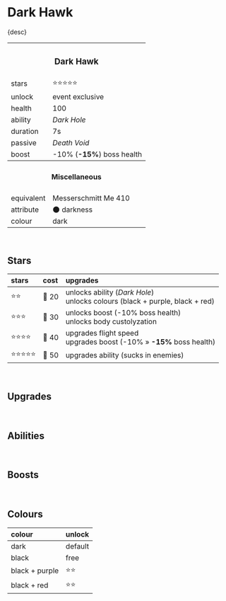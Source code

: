 # Dark Hawk

{desc}


<table>
  <tr>
    <th colspan="2"> <h3> Dark Hawk </h3> </th>
  </tr>
  <tr>
    <td> stars </td>
    <td> ⭐⭐⭐⭐⭐ </td>
  </tr>
  <tr>
    <td> unlock </td>
    <td> event exclusive </td>
  </tr>
  <tr>
    <td> health </td>
    <td> 100 </td>
  </tr>
  <tr>
    <td> ability </td>
    <td> <em> Dark Hole </em> </td>
  </tr>
  <tr>
    <td> duration </td>
    <td> 7s </td>
  </tr>
  <tr>
    <td> passive </td>
    <td> <em> Death Void </em> </td>
  </tr>
  <tr>
    <td> boost </td>
    <td> -10% (<b>-15%</b>) boss health </td>
  </tr>
  <tr>
    <th colspan="2"> <h4> Miscellaneous </h4> </th>
  </tr>
  <tr>
    <td> equivalent </td>
    <td> Messerschmitt Me 410 </td>
  </tr>
  <tr>
    <td> attribute </td>
    <td> 🌑 darkness </td>
  </tr>
  <tr>
    <td> colour </td>
    <td> dark </td>
  </tr>
</table>


<br>


## Stars

| stars | cost | upgrades |
| :---- | :--- | :------- |
| ⭐⭐ | 🔹 20 | unlocks ability (*Dark Hole*) <br> unlocks colours (black + purple, black + red) |
| ⭐⭐⭐ | 🔹 30 | unlocks boost (-10% boss health) <br> unlocks body custolyzation |
| ⭐⭐⭐⭐ | 🔹 40 | upgrades flight speed <br> upgrades boost (-10% » **-15%** boss health) |
| ⭐⭐⭐⭐⭐ | 🔹 50 | upgrades ability (sucks in enemies) |


<br>


## Upgrades


<br>


## Abilities


<br>


## Boosts


<br>


## Colours

| colour | unlock |
| :----- | :----- |
| dark | default |
| black | free |
| black + purple | ⭐⭐ |
| black + red | ⭐⭐ |
